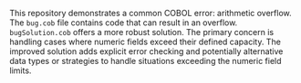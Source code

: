 This repository demonstrates a common COBOL error: arithmetic overflow.  The `bug.cob` file contains code that can result in an overflow.  `bugSolution.cob` offers a more robust solution.  The primary concern is handling cases where numeric fields exceed their defined capacity. The improved solution adds explicit error checking and potentially alternative data types or strategies to handle situations exceeding the numeric field limits. 